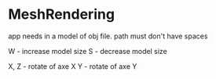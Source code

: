 # MeshRendering

app needs in a model of obj file. path must don't have spaces

W - increase model size
S - decrease model size

X, Z - rotate of axe X
Y - rotate of axe Y
